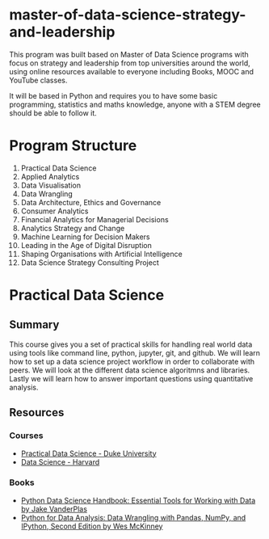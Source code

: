 # master-of-data-science-strategy-and-leadership
This program was built based on Master of Data Science programs with focus on strategy and leadership from top universities around the world, using online resources available to everyone including Books, MOOC and YouTube classes.

It will be based in Python and requires you to have some basic programming, statistics and maths knowledge, anyone with a STEM degree should be able to follow it.

# Program Structure
1. Practical Data Science
1. Applied Analytics
1. Data Visualisation
1. Data Wrangling
1. Data Architecture, Ethics and Governance
1. Consumer Analytics
1. Financial Analytics for Managerial Decisions
1. Analytics Strategy and Change
1. Machine Learning for Decision Makers
1. Leading in the Age of Digital Disruption
1. Shaping Organisations with Artificial Intelligence 
1. Data Science Strategy Consulting Project

# Practical Data Science
## Summary
This course gives you a set of practical skills for handling real world data using tools like command line, python, jupyter, git, and github. We will learn how to set up a data science project workflow in order to collaborate with peers. We will look at the different data science algoritmns and libraries. Lastly we will learn how to answer important questions using quantitative analysis.

## Resources
### Courses
- [Practical Data Science - Duke University](https://www.practicaldatascience.org/)
- [Data Science - Harvard](http://cs109.github.io/2015/index.html)
### Books
- [Python Data Science Handbook: Essential Tools for Working with Data by Jake VanderPlas](https://www.amazon.com.au/Python-Data-Science-Handbook-Essential-ebook/dp/B01N2JT3ST)
- [Python for Data Analysis: Data Wrangling with Pandas, NumPy, and IPython, Second
Edition by Wes McKinney](https://www.amazon.com/gp/product/1491957662)
